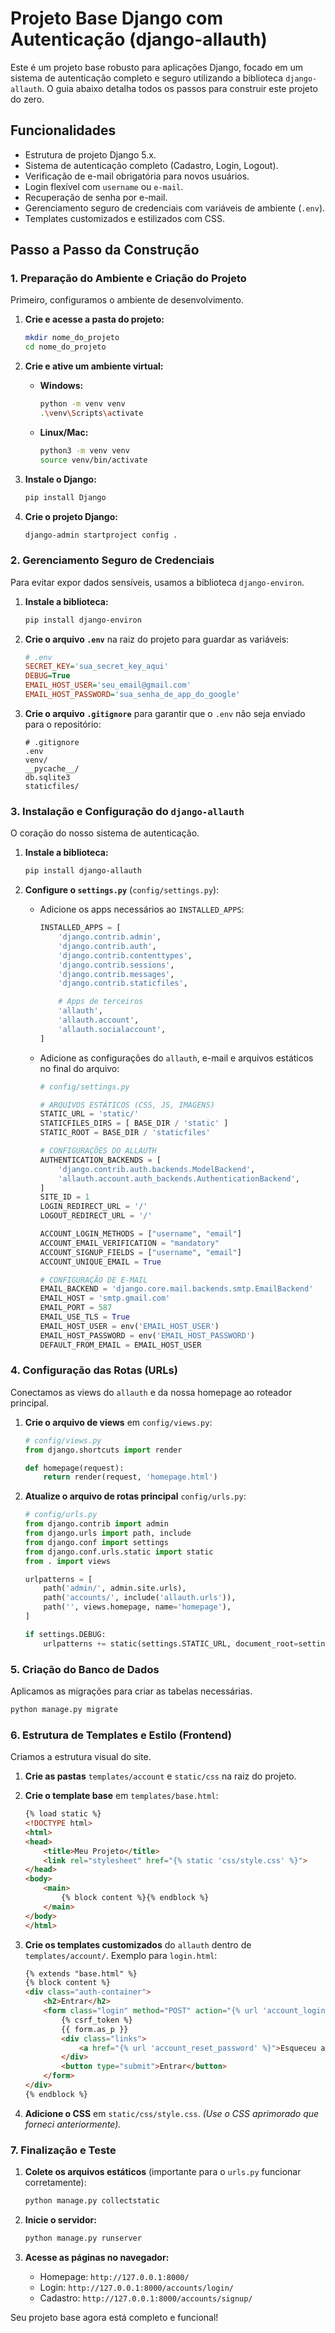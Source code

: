 # Projeto Base Django com Autenticação (django-allauth)

Este é um projeto base robusto para aplicações Django, focado em um sistema de autenticação completo e seguro utilizando a biblioteca `django-allauth`. O guia abaixo detalha todos os passos para construir este projeto do zero.

## Funcionalidades

* Estrutura de projeto Django 5.x.
* Sistema de autenticação completo (Cadastro, Login, Logout).
* Verificação de e-mail obrigatória para novos usuários.
* Login flexível com `username` ou `e-mail`.
* Recuperação de senha por e-mail.
* Gerenciamento seguro de credenciais com variáveis de ambiente (`.env`).
* Templates customizados e estilizados com CSS.

## Passo a Passo da Construção

### 1. Preparação do Ambiente e Criação do Projeto

Primeiro, configuramos o ambiente de desenvolvimento.

1.  **Crie e acesse a pasta do projeto:**
    ```bash
    mkdir nome_do_projeto
    cd nome_do_projeto
    ```

2.  **Crie e ative um ambiente virtual:**
    * **Windows:**
        ```bash
        python -m venv venv
        .\venv\Scripts\activate
        ```
    * **Linux/Mac:**
        ```bash
        python3 -m venv venv
        source venv/bin/activate
        ```

3.  **Instale o Django:**
    ```bash
    pip install Django
    ```

4.  **Crie o projeto Django:**
    ```bash
    django-admin startproject config .
    ```

### 2. Gerenciamento Seguro de Credenciais

Para evitar expor dados sensíveis, usamos a biblioteca `django-environ`.

1.  **Instale a biblioteca:**
    ```bash
    pip install django-environ
    ```

2.  **Crie o arquivo `.env`** na raiz do projeto para guardar as variáveis:
    ```ini
    # .env
    SECRET_KEY='sua_secret_key_aqui'
    DEBUG=True
    EMAIL_HOST_USER='seu_email@gmail.com'
    EMAIL_HOST_PASSWORD='sua_senha_de_app_do_google'
    ```

3.  **Crie o arquivo `.gitignore`** para garantir que o `.env` não seja enviado para o repositório:
    ```
    # .gitignore
    .env
    venv/
    __pycache__/
    db.sqlite3
    staticfiles/
    ```

### 3. Instalação e Configuração do `django-allauth`

O coração do nosso sistema de autenticação.

1.  **Instale a biblioteca:**
    ```bash
    pip install django-allauth
    ```

2.  **Configure o `settings.py`** (`config/settings.py`):
    * Adicione os apps necessários ao `INSTALLED_APPS`:
        ```python
        INSTALLED_APPS = [
            'django.contrib.admin',
            'django.contrib.auth',
            'django.contrib.contenttypes',
            'django.contrib.sessions',
            'django.contrib.messages',
            'django.contrib.staticfiles',

            # Apps de terceiros
            'allauth',
            'allauth.account',
            'allauth.socialaccount',
        ]
        ```
    * Adicione as configurações do `allauth`, e-mail e arquivos estáticos no final do arquivo:
        ```python
        # config/settings.py

        # ARQUIVOS ESTÁTICOS (CSS, JS, IMAGENS)
        STATIC_URL = 'static/'
        STATICFILES_DIRS = [ BASE_DIR / 'static' ]
        STATIC_ROOT = BASE_DIR / 'staticfiles'

        # CONFIGURAÇÕES DO ALLAUTH
        AUTHENTICATION_BACKENDS = [
            'django.contrib.auth.backends.ModelBackend',
            'allauth.account.auth_backends.AuthenticationBackend',
        ]
        SITE_ID = 1
        LOGIN_REDIRECT_URL = '/'
        LOGOUT_REDIRECT_URL = '/'

        ACCOUNT_LOGIN_METHODS = ["username", "email"]
        ACCOUNT_EMAIL_VERIFICATION = "mandatory"
        ACCOUNT_SIGNUP_FIELDS = ["username", "email"]
        ACCOUNT_UNIQUE_EMAIL = True

        # CONFIGURAÇÃO DE E-MAIL
        EMAIL_BACKEND = 'django.core.mail.backends.smtp.EmailBackend'
        EMAIL_HOST = 'smtp.gmail.com'
        EMAIL_PORT = 587
        EMAIL_USE_TLS = True
        EMAIL_HOST_USER = env('EMAIL_HOST_USER') 
        EMAIL_HOST_PASSWORD = env('EMAIL_HOST_PASSWORD')
        DEFAULT_FROM_EMAIL = EMAIL_HOST_USER
        ```

### 4. Configuração das Rotas (URLs)

Conectamos as views do `allauth` e da nossa homepage ao roteador principal.

1.  **Crie o arquivo de views** em `config/views.py`:
    ```python
    # config/views.py
    from django.shortcuts import render

    def homepage(request):
        return render(request, 'homepage.html')
    ```

2.  **Atualize o arquivo de rotas principal** `config/urls.py`:
    ```python
    # config/urls.py
    from django.contrib import admin
    from django.urls import path, include
    from django.conf import settings
    from django.conf.urls.static import static
    from . import views

    urlpatterns = [
        path('admin/', admin.site.urls),
        path('accounts/', include('allauth.urls')),
        path('', views.homepage, name='homepage'),
    ]

    if settings.DEBUG:
        urlpatterns += static(settings.STATIC_URL, document_root=settings.STATIC_ROOT)
    ```

### 5. Criação do Banco de Dados

Aplicamos as migrações para criar as tabelas necessárias.

```bash
python manage.py migrate
```

### 6. Estrutura de Templates e Estilo (Frontend)

Criamos a estrutura visual do site.

1.  **Crie as pastas** `templates/account` e `static/css` na raiz do projeto.

2.  **Crie o template base** em `templates/base.html`:
    ```html
    {% load static %}
    <!DOCTYPE html>
    <html>
    <head>
        <title>Meu Projeto</title>
        <link rel="stylesheet" href="{% static 'css/style.css' %}">
    </head>
    <body>
        <main>
            {% block content %}{% endblock %}
        </main>
    </body>
    </html>
    ```

3.  **Crie os templates customizados** do `allauth` dentro de `templates/account/`. Exemplo para `login.html`:
    ```html
    {% extends "base.html" %}
    {% block content %}
    <div class="auth-container">
        <h2>Entrar</h2>
        <form class="login" method="POST" action="{% url 'account_login' %}">
            {% csrf_token %}
            {{ form.as_p }}
            <div class="links">
                <a href="{% url 'account_reset_password' %}">Esqueceu a senha?</a>
            </div>
            <button type="submit">Entrar</button>
        </form>
    </div>
    {% endblock %}
    ```

4.  **Adicione o CSS** em `static/css/style.css`.
    *(Use o CSS aprimorado que forneci anteriormente).*

### 7. Finalização e Teste

1.  **Colete os arquivos estáticos** (importante para o `urls.py` funcionar corretamente):
    ```bash
    python manage.py collectstatic
    ```

2.  **Inicie o servidor:**
    ```bash
    python manage.py runserver
    ```

3.  **Acesse as páginas no navegador:**
    * Homepage: `http://127.0.0.1:8000/`
    * Login: `http://127.0.0.1:8000/accounts/login/`
    * Cadastro: `http://127.0.0.1:8000/accounts/signup/`

Seu projeto base agora está completo e funcional!

